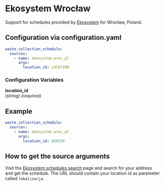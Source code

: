 # Ekosystem Wrocław

Support for schedules provided by [Ekosystem](https://ekosystem.wroc.pl/) for Wrocław, Poland.

## Configuration via configuration.yaml

```yaml
waste_collection_schedule:
  sources:
    - name: ekosystem_wroc_pl
      args:
        location_id: LOCATION
```

### Configuration Variables

**location_id**  
*(string) (required)*

## Example

```yaml
waste_collection_schedule:
  sources:
    - name: ekosystem_wroc_pl
      args:
        location_id: 650358
```

## How to get the source arguments

Visit the [Ekosystem schedules search](https://ekosystem.wroc.pl/gospodarowanie-odpadami/harmonogram-wywozu-odpadow/) page and search for your address and get the schedule.  The URL should contain your location id as parameter called `lokalizacja`.
